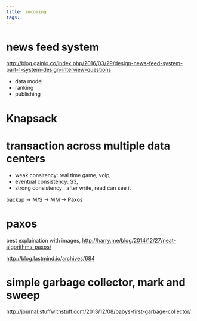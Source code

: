 ```yaml
---
title: incoming
tags:
---
```


# news feed system
http://blog.gainlo.co/index.php/2016/03/29/design-news-feed-system-part-1-system-design-interview-questions

- data model
- ranking
- publishing



# Knapsack



# transaction across multiple data centers

- weak consitency: real time game, voip, 
- eventual consistency: S3, 
- strong consistency : after write, read can see it

backup -> M/S -> MM -> Paxos

# paxos

best explaination with images, http://harry.me/blog/2014/12/27/neat-algorithms-paxos/

http://blog.lastmind.io/archives/684

# simple garbage collector, mark and sweep

http://journal.stuffwithstuff.com/2013/12/08/babys-first-garbage-collector/
